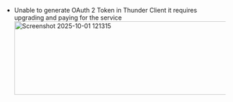 * Unable to generate OAuth 2 Token in Thunder Client it requires upgrading and paying for the service
  <img width="694" height="167" alt="Screenshot 2025-10-01 121315" src="https://github.com/user-attachments/assets/881f9a5c-2c54-4b53-9787-859193762700" />


